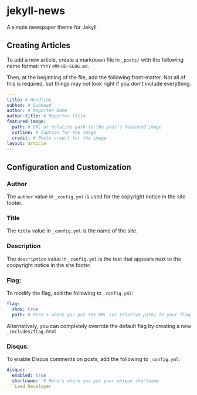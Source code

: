 # jekyll-news
A simple newspaper theme for Jekyll.

## Creating Articles
To add a new article, create a markdown file in `_posts/` with the following name format: `YYYY-MM-DD-SLUG.md`.

Then, at the beginning of the file, add the following front-matter.  Not all of this is required, but things may not look right if you don't include everything.

```yml
---
title: # Headline
subhed: # Subhead
author: # Reporter Name
author-title: # Reporter Title
featured-image: 
  path: # URL or relative path to the post's featured image
  cutline: # Caption for the image
  credit: # Photo credit for the image
layout: article
---
```

## Configuration and Customization
### Author
The `author` value in `_config.yml` is used for the copyright notice in the site footer.
### Title
The `title` value in `_config.yml` is the name of the site.
### Description
The `description` value in `_config.yml` is the text that appears next to the coopyright notice in the site footer.

### Flag:
To modify the flag, add the following to `_config.yml`:
```yaml
flag:
  show: true
  path: # Here's where you put the URL (or relative path) to your flag image
```
Alternatively, you can completely override the default flag by creating a new `_includes/flag.html`

### Disqus:
To enable Disqus comments on posts, add the following to `_config.yml`:
```yaml
disqus:
  enabled: true
  shortname:  # Here's where you put your unique shortname
```Lead Developer